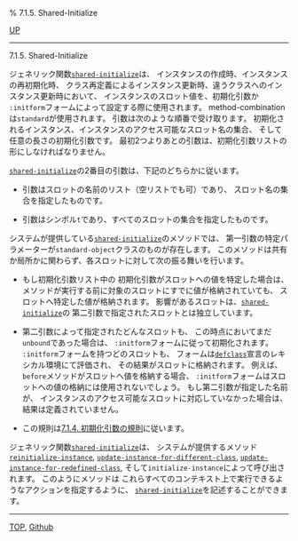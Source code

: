 % 7.1.5. Shared-Initialize

[UP](7.1.html)  

---

7.1.5. Shared-Initialize


ジェネリック関数[`shared-initialize`](7.7.shared-initialize.html)は、
インスタンスの作成時、インスタンスの再初期化時、
クラス再定義によるインスタンス更新時、違うクラスへのインスタンス更新時において、
インスタンスのスロット値を、初期化引数か
`:initform`フォームによって設定する際に使用されます。
method-combinationは`standard`が使用されます。
引数は次のような順番で受け取ります。
初期化されるインスタンス、インスタンスのアクセス可能なスロット名の集合、
そして任意の長さの初期化引数です。
最初2つよりあとの引数は、初期化引数リストの形にしなければなりません。

[`shared-initialize`](7.7.shared-initialize.html)の2番目の引数は、下記のどちらかに従います。

- 引数はスロットの名前のリスト（空リストでも可）であり、
スロット名の集合を指定したものです。

- 引数はシンボル`t`であり、すべてのスロットの集合を指定したものです。

システムが提供している[`shared-initialize`](7.7.shared-initialize.html)のメソッドでは、
第一引数の特定パラメーターが`standard-object`クラスのものが存在します。
このメソッドは共有か局所かに関わらず、各スロットに対して次の振る舞いを行います。

- もし初期化引数リスト中の
初期化引数がスロットへの値を特定した場合は、
メソッドが実行する前に対象のスロットにすでに値が格納されていても、
スロットへ特定した値が格納されます。
影響があるスロットは、[`shared-initialize`](7.7.shared-initialize.html)の
第二引数で指定されたスロットとは独立しています。

- 第二引数によって指定されたどんなスロットも、
この時点においてまだ`unbound`であった場合は、
`:initform`フォームに従って初期化されます。
`:initform`フォームを持つどのスロットも、
フォームは[`defclass`](7.7.defclass.html)宣言のレキシカル環境にて評価され、
その結果がスロットに格納されます。
例えば、`before`メソッドがスロットへ値を格納する場合、
`:initform`フォームはスロットへの値の格納には使用されないでしょう。
もし第二引数が指定した名前が、
インスタンスのアクセス可能なスロットに対応していなかった場合は、
結果は定義されていません。

- この規則は[7.1.4. 初期化引数の規則](7.1.4.html)に従います。

ジェネリック関数[`shared-initialize`](7.7.shared-initialize.html)は、
システムが提供するメソッド[`reinitialize-instance`](7.7.reinitialize-instance.html),
[`update-instance-for-different-class`](7.7.update-instance-for-different-class.html),
[`update-instance-for-redefined-class`](7.7.update-instance-for-redefined-class.html),
そして`initialize-instance`によって呼び出されます。
このようにメソッドは
これらすべてのコンテキスト上で実行できるようなアクションを指定するように、
[`shared-initialize`](7.7.shared-initialize.html)を記述することができます。


---
[TOP](index.html),  [Github](https://github.com/nptcl/npt-japanese)

